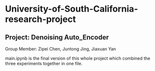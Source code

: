 # University-of-South-California-research-project

## Project: Denoising Auto_Encoder
   Group Member: Zipei Chen, Juntong Jing, Jiaxuan Yan

main.ipynb is the final version of this whole project which combined the three experiments together in one file. 
